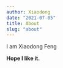 ```yaml
---
author: Xiaodong
date: "2021-07-05"
title: About
slug: "about"
---
```


I am Xiaodong Feng

**Hope I like it.**

